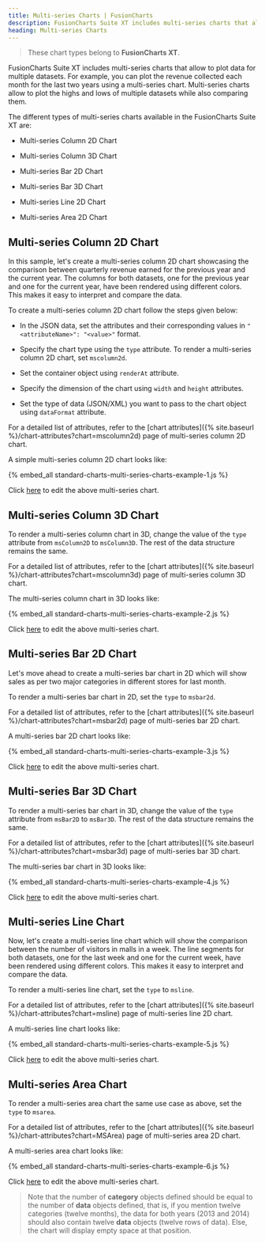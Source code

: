 ```yaml
---
title: Multi-series Charts | FusionCharts
description: FusionCharts Suite XT includes multi-series charts that allow to plot data for multiple datasets. For example, you can plot the revenue collected each month for the last two years using a multi-series chart.
heading: Multi-series Charts
---
```


> These chart types belong to **FusionCharts XT**.

FusionCharts Suite XT includes multi-series charts that allow to plot data for multiple datasets. For example, you can plot the revenue collected each month for the last two years using a multi-series chart. Multi-series charts allow to plot the highs and lows of multiple datasets while also comparing them.

The different types of multi-series charts available in the FusionCharts Suite XT are:

* Multi-series Column 2D Chart

* Multi-series Column 3D Chart

* Multi-series Bar 2D Chart

* Multi-series Bar 3D Chart

* Multi-series Line 2D Chart

* Multi-series Area 2D Chart

## Multi-series Column 2D Chart

In this sample, let's create a multi-series column 2D chart showcasing the comparison between quarterly revenue earned for the previous year and the current year. The columns for both datasets, one for the previous year and one for the current year, have been rendered using different colors. This makes it easy to interpret and compare the data.

To create a multi-series column 2D chart follow the steps given below:

* In the JSON data, set the attributes and their corresponding values in `"<attributeName>": "<value>"` format.

* Specify the chart type using the `type` attribute. To render a multi-series column 2D chart, set `mscolumn2d`.

* Set the container object using `renderAt` attribute.

* Specify the dimension of the chart using `width` and `height` attributes.

* Set the type of data (JSON/XML) you want to pass to the chart object using `dataFormat` attribute.

For a detailed list of attributes, refer to the [chart attributes]({% site.baseurl %}/chart-attributes?chart=mscolumn2d) page of multi-series column 2D chart.

A simple multi-series column 2D chart looks like:

{% embed_all standard-charts-multi-series-charts-example-1.js %}

Click [here](http://jsfiddle.net/fusioncharts/ppcas1oo/) to edit the above multi-series chart.

## Multi-series Column 3D Chart

To render a multi-series column chart in 3D, change the value of the `type` attribute from `msColumn2D` to `msColumn3D`. The rest of the data structure remains the same.

For a detailed list of attributes, refer to the [chart attributes]({% site.baseurl %}/chart-attributes?chart=mscolumn3d) page of multi-series column 3D chart.

The multi-series column chart in 3D looks like:

{% embed_all standard-charts-multi-series-charts-example-2.js %}

Click [here](http://jsfiddle.net/fusioncharts/3x4xcn70/) to edit the above multi-series chart.

## Multi-series Bar 2D Chart

Let's move ahead to create a multi-series bar chart in 2D which will show sales as per two major categories in different stores for last month.

To render a multi-series bar chart in 2D, set the `type` to `msbar2d`.

For a detailed list of attributes, refer to the [chart attributes]({% site.baseurl %}/chart-attributes?chart=msbar2d) page of multi-series bar 2D chart.

A multi-series bar 2D chart looks like:

{% embed_all standard-charts-multi-series-charts-example-3.js %}

Click [here](http://jsfiddle.net/fusioncharts/H92Sx/) to edit the above multi-series chart.

## Multi-series Bar 3D Chart

To render a multi-series bar chart in 3D, change the value of the `type` attribute from `msBar2D` to `msBar3D`. The rest of the data structure remains the same.

For a detailed list of attributes, refer to the [chart attributes]({% site.baseurl %}/chart-attributes?chart=msbar3d) page of multi-series bar 3D chart.

The multi-series bar chart in 3D looks like:

{% embed_all standard-charts-multi-series-charts-example-4.js %}

Click [here](http://jsfiddle.net/fusioncharts/X9xPM/) to edit the above multi-series chart.

## Multi-series Line Chart

Now, let's create a multi-series line chart which will show the comparison between the number of visitors in malls in a week. The line segments for both datasets, one for the last week and one for the current week, have been rendered using different colors. This makes it easy to interpret and compare the data.

To render a multi-series line chart, set the `type` to `msline`.

For a detailed list of attributes, refer to the [chart attributes]({% site.baseurl %}/chart-attributes?chart=msline) page of multi-series line 2D chart.

A multi-series line chart looks like:

{% embed_all standard-charts-multi-series-charts-example-5.js %}

Click [here](http://jsfiddle.net/fusioncharts/T5C6h/) to edit the above multi-series chart.

## Multi-series Area Chart

To render a multi-series area chart the same use case as above, set the `type` to `msarea`.

For a detailed list of attributes, refer to the [chart attributes]({% site.baseurl %}/chart-attributes?chart=MSArea) page of multi-series area 2D chart.

A multi-series area chart looks like:

{% embed_all standard-charts-multi-series-charts-example-6.js %}

Click [here](http://jsfiddle.net/fusioncharts/jf73mv1e/) to edit the above multi-series chart.

> Note that the number of **category** objects defined should be equal to the number of **data** objects defined, that is, if you mention twelve categories (twelve months), the data for both years (2013 and 2014) should also contain twelve **data** objects (twelve rows of data). Else, the chart will display empty space at that position.